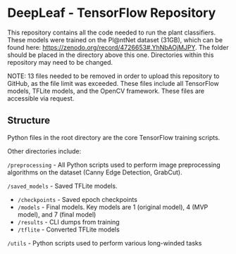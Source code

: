 # DeepLeaf - TensorFlow Repository
This repository contains all the code needed to run the plant classifiers. These models were trained on the Pl@ntNet dataset (31GB), which can be found here: https://zenodo.org/record/4726653#.YhNbAOjMJPY. The folder should be placed in the directory above this one. Directories within this repository may need to be changed.

NOTE: 13 files needed to be removed in order to upload this repository to GitHub, as the file limit was exceeded. These files include all TensorFlow models, TFLite models, and the OpenCV framework. These files are accessible via request.

## Structure
Python files in the root directory are the core TensorFlow training scripts.

Other directories include:

 `/preprocessing` - All Python scripts used to perform image preprocessing algorithms on the dataset (Canny Edge Detection, GrabCut).
 
 `/saved_models` - Saved TFLite models.
 - `/checkpoints` - Saved epoch checkpoints
 - `/models` - Final models. Key models are 1 (original model), 4 (MVP model), and 7 (final model)
 - `/results` - CLI dumps from training
 - `/tflite` - Converted TFLite models

`/utils` - Python scripts used to perform various long-winded tasks